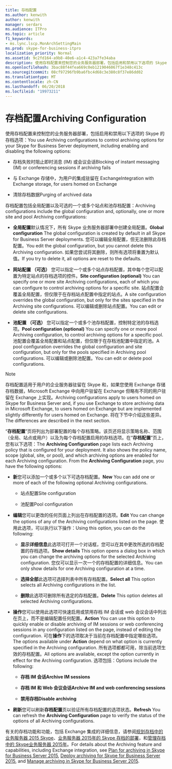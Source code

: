 ```yaml
---
title: 存档配置
ms.author: kenwith
author: kenwith
manager: serdars
ms.audience: ITPro
ms.topic: article
f1_keywords:
- ms.lync.lscp.MonArchSettingMain
ms.prod: skype-for-business-itpro
localization_priority: Normal
ms.assetid: 9c2fd164-a9b8-40e6-a1c4-423a7fe34aba
description: 使用存档配置来控制您的业务服务器部署，包括启用和禁用以下选项的 Skype 的存档选项：
ms.openlocfilehash: 3bac88f44fea669c0eb1219046067f1e348c413c
ms.sourcegitcommit: 08cf97296fb9ba6fbc4d68c3e380c8f37e86dd02
ms.translationtype: MT
ms.contentlocale: zh-CN
ms.lasthandoff: 06/20/2018
ms.locfileid: "19973211"
---
```

# <a name="archiving-configuration"></a><span data-ttu-id="957ac-103">存档配置</span><span class="sxs-lookup"><span data-stu-id="957ac-103">Archiving Configuration</span></span>
 
<span data-ttu-id="957ac-104">使用存档配置来控制您的业务服务器部署，包括启用和禁用以下选项的 Skype 的存档选项：</span><span class="sxs-lookup"><span data-stu-id="957ac-104">You use Archiving configurations to control archiving options for your Skype for Business Server deployment, including enabling and disabling the following options:</span></span>
  
- <span data-ttu-id="957ac-105">存档失败时阻止即时消息 (IM) 或会议会话</span><span class="sxs-lookup"><span data-stu-id="957ac-105">Blocking of instant messaging (IM) or conferencing sessions if archiving fails</span></span>
    
- <span data-ttu-id="957ac-106">与 Exchange 存储中，为用户的集成驻留在 Exchange</span><span class="sxs-lookup"><span data-stu-id="957ac-106">Integration with Exchange storage, for users homed on Exchange</span></span>
    
- <span data-ttu-id="957ac-107">清除存档数据</span><span class="sxs-lookup"><span data-stu-id="957ac-107">Purging of archived data</span></span>
    
<span data-ttu-id="957ac-108">存档配置包括全局配置以及可选的一个或多个站点和池存档配置：</span><span class="sxs-lookup"><span data-stu-id="957ac-108">Archiving configurations include the global configuration and, optionally, one or more site and pool Archiving configurations:</span></span>
  
- <span data-ttu-id="957ac-109">**全局配置**默认情况下，所有 Skype 业务服务器部署中创建全局配置。</span><span class="sxs-lookup"><span data-stu-id="957ac-109">**Global configuration** The global configuration is created by default in all Skype for Business Server deployments.</span></span> <span data-ttu-id="957ac-110">您可以编辑全局配置，但无法删除此存档配置。</span><span class="sxs-lookup"><span data-stu-id="957ac-110">You edit the global configuration, but you cannot delete this Archiving configuration.</span></span> <span data-ttu-id="957ac-111">如果您尝试将其删除，则所有选项将重置为默认值。</span><span class="sxs-lookup"><span data-stu-id="957ac-111">If you try to delete it, all options are reset to the defaults.</span></span>
    
- <span data-ttu-id="957ac-112">**网站配置 （可选）** 您可以指定一个或多个站点存档配置，其中每个您可以配置为特定站点的存档选项的控件。</span><span class="sxs-lookup"><span data-stu-id="957ac-112">**Site configuration (optional)** You can specify one or more site Archiving configurations, each of which you can configure to control archiving options for a specific site.</span></span> <span data-ttu-id="957ac-113">站点配置会覆盖全局配置，但仅限于在存档站点配置中指定的站点。</span><span class="sxs-lookup"><span data-stu-id="957ac-113">A site configuration overrides the global configuration, but only for the sites specified in the Archiving site configurations.</span></span> <span data-ttu-id="957ac-114">可以编辑或删除站点配置。</span><span class="sxs-lookup"><span data-stu-id="957ac-114">You can edit or delete site configurations.</span></span>
    
- <span data-ttu-id="957ac-115">**池配置 （可选）** 您可以指定一个或多个池存档配置，控制特定池的存档选项。</span><span class="sxs-lookup"><span data-stu-id="957ac-115">**Pool configuration (optional)** You can specify one or more pool Archiving configuration, to control archiving options for a specific pool.</span></span> <span data-ttu-id="957ac-116">池配置会覆盖全局配置和站点配置，但仅限于在存档池配置中指定的池。</span><span class="sxs-lookup"><span data-stu-id="957ac-116">A pool configuration overrides the global configuration and site configuration, but only for the pools specified in Archiving pool configurations.</span></span> <span data-ttu-id="957ac-117">可以编辑或删除池配置。</span><span class="sxs-lookup"><span data-stu-id="957ac-117">You can edit or delete pool configurations.</span></span>
    
> [!NOTE]
> <span data-ttu-id="957ac-118">存档配置适用于用户的企业服务器驻留在 Skype 和，如果您使用 Exchange 存储存档数据，Microsoft Exchange 中向用户驻留在 Exchange 但略有不同的用户驻留在 Exchange 上实现。</span><span class="sxs-lookup"><span data-stu-id="957ac-118">Archiving configurations apply to users homed on Skype for Business Server and, if you use Exchange to store archiving data in Microsoft Exchange, to users homed on Exchange but are implemented slightly differently for users homed on Exchange.</span></span> <span data-ttu-id="957ac-119">将在下节中介绍这些差异。</span><span class="sxs-lookup"><span data-stu-id="957ac-119">The differences are described in the next section.</span></span> 
  
<span data-ttu-id="957ac-p105">“**存档配置**”页将列出为部署配置的每个存档策略。该页还将显示策略名称、范围（全局、站点或用户）以及为每个存档配置启用的存档选项。在“**存档配置**”页上，您有以下选项：</span><span class="sxs-lookup"><span data-stu-id="957ac-p105">The **Archiving Configuration** page lists each Archiving policy that is configured for your deployment. It also shows the policy name, scope (global, site, or pool), and which archiving options are enabled for each Archiving configuration. From the **Archiving Configuration** page, you have the following options:</span></span>
- <span data-ttu-id="957ac-123">**新**您可以添加一个或多个以下可选存档配置。</span><span class="sxs-lookup"><span data-stu-id="957ac-123">**New** You can add one or more of each of the following optional Archiving configurations.</span></span>
    
  - <span data-ttu-id="957ac-124">站点配置</span><span class="sxs-lookup"><span data-stu-id="957ac-124">Site configuration</span></span>
    
  - <span data-ttu-id="957ac-125">池配置</span><span class="sxs-lookup"><span data-stu-id="957ac-125">Pool configuration</span></span>
    
- <span data-ttu-id="957ac-126">**编辑**您可以更改的任何页面上列出在存档配置的选项。</span><span class="sxs-lookup"><span data-stu-id="957ac-126">**Edit** You can change the options of any of the Archiving configurations listed on the page.</span></span> <span data-ttu-id="957ac-127">使用此选项，可以执行以下操作：</span><span class="sxs-lookup"><span data-stu-id="957ac-127">Using this option, you can do the following:</span></span>
    
  - <span data-ttu-id="957ac-128">**显示详细信息**此选项可打开一个对话框，您可以在其中更改所选的存档配置的存档选项。</span><span class="sxs-lookup"><span data-stu-id="957ac-128">**Show details** This option opens a dialog box in which you can change the archiving options for the selected Archiving configuration.</span></span> <span data-ttu-id="957ac-129">您仅可以显示一次一个的存档配置的详细信息。</span><span class="sxs-lookup"><span data-stu-id="957ac-129">You can only show details for one Archiving configuration at a time.</span></span>
    
  - <span data-ttu-id="957ac-130">**选择全部**此选项可选择列表中所有存档配置。</span><span class="sxs-lookup"><span data-stu-id="957ac-130">**Select all** This option selects all Archiving configurations in the list.</span></span>
    
  - <span data-ttu-id="957ac-131">**删除**此选项可删除所有选定的存档配置。</span><span class="sxs-lookup"><span data-stu-id="957ac-131">**Delete** This option deletes all selected Archiving configurations.</span></span>
    
- <span data-ttu-id="957ac-132">**操作**您可以使用此选项可快速启用或禁用存档 IM 会话或 web 会议会话中列出在页上，而不是编辑配置任何配置。</span><span class="sxs-lookup"><span data-stu-id="957ac-132">**Action** You can use this option to quickly enable or disable archiving of IM sessions or web conferencing sessions in any configuration listed on the page, instead of editing the configuration.</span></span> <span data-ttu-id="957ac-133">可在**操作**下的选项取决于当前在存档配置中指定哪些选项。</span><span class="sxs-lookup"><span data-stu-id="957ac-133">The options available under **Action** depend on what option is currently specified in the Archiving configuration.</span></span> <span data-ttu-id="957ac-134">所有选项都都可用，除当前选项生效的存档配置。</span><span class="sxs-lookup"><span data-stu-id="957ac-134">All options are available, except the option currently in effect for the Archiving configuration.</span></span> <span data-ttu-id="957ac-135">选项包括：</span><span class="sxs-lookup"><span data-stu-id="957ac-135">Options include the following:</span></span>
    
  - <span data-ttu-id="957ac-136">**存档 IM 会话**</span><span class="sxs-lookup"><span data-stu-id="957ac-136">**Archive IM sessions**</span></span>
    
  - <span data-ttu-id="957ac-137">**存档 IM 和 Web 会议会话**</span><span class="sxs-lookup"><span data-stu-id="957ac-137">**Archive IM and web conferencing sessions**</span></span>
    
  - <span data-ttu-id="957ac-138">**禁用存档**</span><span class="sxs-lookup"><span data-stu-id="957ac-138">**Disable archiving**</span></span>
    
- <span data-ttu-id="957ac-139">**刷新**您可以刷新**存档配置**页以验证所有存档配置的选项状态。</span><span class="sxs-lookup"><span data-stu-id="957ac-139">**Refresh** You can refresh the **Archiving Configuration** page to verify the status of the options of all Archiving configurations.</span></span>
    
<span data-ttu-id="957ac-140">有关的存档功能和功能，包括 Exchange 集成的详细信息，请参阅[规划存档中的业务服务器 2015 Skype](../../../plan-your-deployment/archiving/archiving.md)、[业务服务器 2015年的 Skype 存档的部署](../../../deploy/deploy-archiving/deploy-archiving.md)，和[管理存档中的 Skype业务服务器 2015年](../../../manage/archiving/archiving.md)。</span><span class="sxs-lookup"><span data-stu-id="957ac-140">For details about the Archiving feature and capabilities, including Exchange integration, see [Plan for archiving in Skype for Business Server 2015](../../../plan-your-deployment/archiving/archiving.md), [Deploy archiving for Skype for Business Server 2015](../../../deploy/deploy-archiving/deploy-archiving.md), and [Manage archiving in Skype for Business Server 2015](../../../manage/archiving/archiving.md).</span></span>

